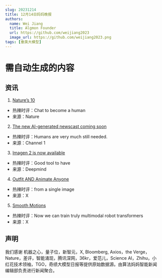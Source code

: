 ```yaml
---
slug: 20231214
title: 12月14日妈妈晚报
authors:
  name: Wei Jiang
  title: Algmon Founder
  url: https://github.com/weijiang2023
  image_url: https://github.com/weijiang2023.png
tags: [垂类大模型]
---
```


# 需自动生成的内容
## 资讯

1. [Nature’s 10](https://www.nature.com/immersive/d41586-023-03919-1/index.html)
* 热辣时评：Chat to become a human
* 来源：Nature

2. [The new AI-generated newscast coming soon](https://readwrite.com/channel-1-news-the-new-ai-generated-newscast-coming-soon/)
* 热辣时评：Humans are very much still needed.
* 来源：Channel 1

3. [Imagen 2 is now available](https://cloud.google.com/blog/products/ai-machine-learning/imagen-2-on-vertex-ai-is-now-generally-available)
* 热辣时评：Good tool to have
* 来源：Deepmind

4. [Outfit AND Animate Anyone](https://twitter.com/minchoi/status/1735176374313202043?s=20)
* 热辣时评：from a single  image
* 来源：X

5. [Smooth Motions](https://twitter.com/DrJimFan/status/1734960212786696407?s=20)
* 热辣时评：Now we can train truly multimodal robot transformers
* 来源：X

## 声明

我们感谢 机器之心，量子位，新智元，X, Bloomberg, Axios，the Verge，Nature，差评，智能涌现，腾讯深网，36kr，爱范儿，Science AI，Zhihu，小红花技术领袖，TGO，奇绩大模型日报等提供原始数据源。由算法妈妈智能新闻编辑部负责进行新闻聚合。